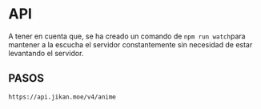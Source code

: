 # API

A tener en cuenta que, se ha creado un comando de `npm run watch`para mantener a la escucha el servidor constantemente sin necesidad de estar levantando el servidor.

## PASOS

`https://api.jikan.moe/v4/anime`
